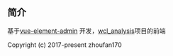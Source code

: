 
## 简介

基于[vue-element-admin](https://panjiachen.github.io/vue-element-admin) 开发，[wcl_analysis](https://github.com/zhoufan170/wcl_analysis)项目的前端

Copyright (c) 2017-present zhoufan170
